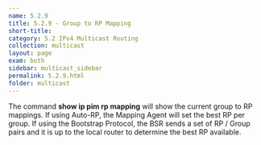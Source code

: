 ```yaml
---
name: 5.2.9
title: 5.2.9 - Group to RP Mapping
short-title: 
category: 5.2 IPv4 Multicast Routing
collection: multicast
layout: page
exam: both
sidebar: multicast_sidebar
permalink: 5.2.9.html
folder: multicast
---
```

The command **show ip pim rp mapping** will show the current group to RP mappings. If using Auto-RP, the Mapping Agent will set the best RP per group. If using the Bootstrap Protocol, the BSR sends a set of RP / Group pairs and it is up to the local router to determine the best RP available.
